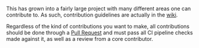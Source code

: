 This has grown into a fairly large project with many different areas one can contribute to. As such, contribution guidelines are actually in the [wiki](https://github.com/Entomy/Stringier/wiki).

Regardless of the kind of contributions you want to make, all contributions should be done through a [Pull Request](https://help.github.com/en/github/collaborating-with-issues-and-pull-requests/about-pull-requests) and must pass all CI pipeline checks made against it, as well as a review from a core contributor.
